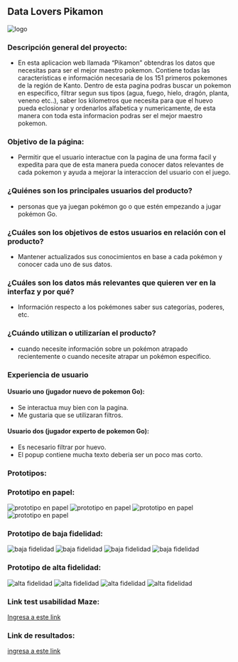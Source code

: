 ## Data Lovers Pikamon

![logo](/pikamon.png)

### Descripción general del proyecto:

- En esta aplicacion web llamada “Pikamon” obtendras los datos que necesitas para ser el mejor maestro pokemon. Contiene todas las características e información necesaria de los 151 primeros pokemones de la región de Kanto. Dentro de esta pagina podras buscar un pokemon en especifico, filtrar segun sus tipos (agua, fuego, hielo, dragón, planta, veneno etc..), saber los kilometros que necesita para que el huevo pueda eclosionar y ordenarlos alfabetica y numericamente, de esta manera con toda esta informacion podras ser el mejor maestro pokemon.  

### Objetivo de la página:

- Permitir que el usuario interactue con la pagina de una forma facil y expedita para que de esta manera pueda conocer datos relevantes de cada pokemon y ayuda a mejorar la interaccion del usuario con el juego.

### ¿Quiénes son los principales usuarios del producto?

- personas que ya juegan pokémon go o que estén empezando a jugar pokémon Go.

### ¿Cuáles son los objetivos de estos usuarios en relación con el producto?

- Mantener actualizados sus conocimientos en base a cada pokémon y conocer cada uno de sus datos.

### ¿Cuáles son los datos más relevantes que quieren ver en la interfaz y por qué?

- Información respecto a los pokémones saber sus categorías, poderes, etc.

### ¿Cuándo utilizan o utilizarían el producto?

- cuando necesite información sobre un pokémon atrapado recientemente o cuando necesite atrapar un pokémon especifico.

### Experiencia de usuario

#### Usuario uno (jugador nuevo de pokemon Go):

- Se interactua muy bien con la pagina.
- Me gustaria que se utilizaran filtros.

#### Usuario dos (jugador experto de pokemon Go):

- Es necesario filtrar por huevo.
- El popup contiene mucha texto deberia ser un poco mas corto.

### Prototipos:

### Prototipo en papel:

![prototipo en papel](/sketch1.jpg)
![prototipo en papel](/sketch2.jpg)
![prototipo en papel](/sketch3.jpg)
![prototipo en papel](/sketch4.jpg)

### Prototipo de baja fidelidad:

![baja fidelidad](/bajafidelidad1.png)
![baja fidelidad](/bajafidelidad2.png)
![baja fidelidad](/bajafidelidad3.png)
![baja fidelidad](/bajafidelidad4.png)

### Prototipo de alta fidelidad:

![alta fidelidad](/ALTAFIGMA.png)
![alta fidelidad](/ALTAFIGMA.2.png)
![alta fidelidad](/ALTAFIGMA.3.png)
![alta fidelidad](/ALTAFIGMA.4.png)

### Link test usabilidad Maze:

[Ingresa a este link](https://t.maze.design/10874729)

### Link de resultados:

[ingresa a este link](https://maze.design/projects/10874794/mazes/10874729/results)



